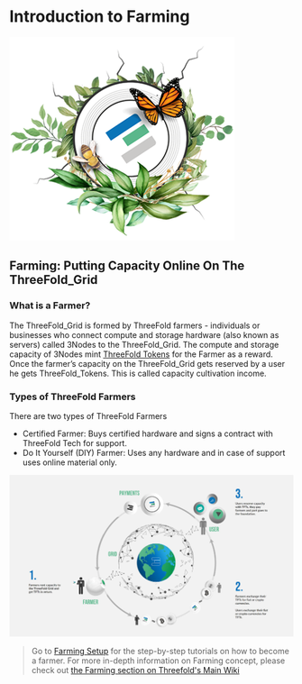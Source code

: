 # Introduction to Farming

![](img/whatisafarmer.png)

## Farming: Putting Capacity Online On The ThreeFold_Grid

### What is a Farmer?

The ThreeFold_Grid is formed by ThreeFold farmers - individuals or businesses who connect compute and storage hardware (also known as servers) called 3Nodes to the ThreeFold_Grid. The compute and storage capacity of 3Nodes mint [ThreeFold Tokens](threefold:token_what) for the Farmer as a reward. Once the farmer’s capacity on the ThreeFold_Grid gets reserved by a user he gets ThreeFold_Tokens. This is called capacity cultivation income.

### Types of ThreeFold Farmers

There are two types of ThreeFold Farmers

- Certified Farmer: Buys certified hardware and signs a contract with ThreeFold Tech for support.
- Do It Yourself (DIY) Farmer: Uses any hardware and in case of support uses online material only.

![](img/circular_tft.png)

> Go to [Farming Setup](threefold:what_is_farming) for the step-by-step tutorials on how to become a farmer.
> For more in-depth information on Farming concept, please check out [the Farming section on Threefold's Main Wiki](threefold:what_is_farming)
